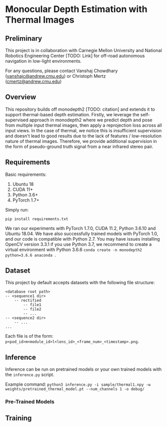 # Monocular Depth Estimation with Thermal Images

## Preliminary

This project is in collaboration with Carnegie Mellon University and National Robotics Engineering Center [TODO: Link] for off-road autonomous navigation in low-light environments. 

For any questions, please contact Vanshaj Chowdhary (vanshajc@andrew.cmu.edu) or Christoph Mertz (cmertz@andrew.cmu.edu)


## Overview

This repository builds off monodepth2 [TODO: citation] and extends it to support thermal-based depth estimation. Firstly, we leverage the self-supervised approach in monodepth2 where we predict depth and pose from multiple input thermal images, then apply a reprojection loss across all input views. In the case of thermal, we notice this is insufficient supervision and doesn't lead to good results due to the lack of features / low-resolution nature of thermal images. Therefore, we provide additional supervision in the form of pseudo-ground truth signal from a near infrared stereo pair.


## Requirements

Basic requirements:

1. Ubuntu 18
2. CUDA 11+
3. Python 3.6+
4. PyTorch 1.7+


Simply run:
```shell
pip install requirements.txt
```
We ran our experiments with PyTorch 1.7.0, CUDA 11.2, Python 3.6.10 and Ubuntu 18.04.
We have also successfully trained models with PyTorch 1.0, and our code is compatible with Python 2.7. You may have issues installing OpenCV version 3.3.1 if you use Python 3.7, we recommend to create a virtual environment with Python 3.6.6 `conda create -n monodepth2 python=3.6.6 anaconda `.



## Dataset

This project by default accepts datasets with the following file structure:

```
<database root path>
-- <sequence1 dir>
    -- rectified
        -- file1
        -- file2
        -- ...
-- <sequence2 dir>
    -- ...
...
```

Each file is of the form: `p<pod_id>m<module_id>l<lens_id>_<frame_num>_<timestamp>.png`.


## Inference

Inference can be run on pretrained models or your own trained models with the `inference.py` script.

Example command: `python3 inference.py -i sample/thermal1.npy -w weights/pretrained_thermal_model.pt --num_channels 1 -o debug/`


### Pre-Trained Models



## Training

